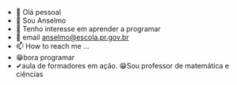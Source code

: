 - 👋 Olá pessoal
- 👀 Sou Anselmo
- 🌱 Tenho interesse em aprender a programar
- 💞️ email anselmo@escola.pr.gov.br
- 📫 How to reach me ...
- 😁bora programar
- ✔aula de formadores em ação.
😁Sou professor de matemática e ciências

<!---
amodu14/amodu14 is a ✨ special ✨ repository because its `README.md` (this file) appears on your GitHub profile.
You can click the Preview link to take a look at your changes.
--->
